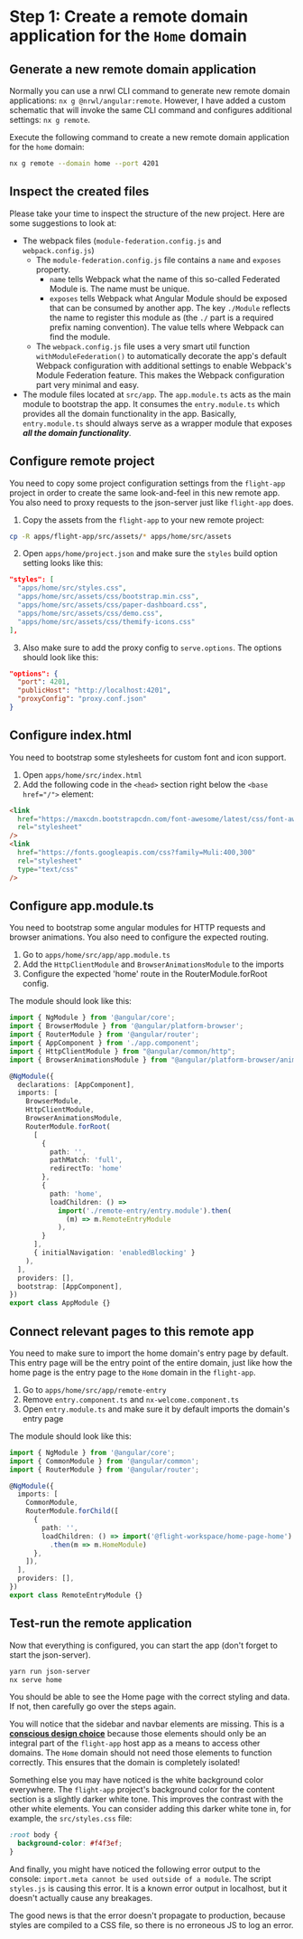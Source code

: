 # Step 1: Create a remote domain application for the `Home` domain

## Generate a new remote domain application

Normally you can use a nrwl CLI command to generate new remote domain applications:
`nx g @nrwl/angular:remote`. However, I have added a custom schematic that will invoke the
same CLI command and configures additional settings: `nx g remote`.

Execute the following command to create a new remote domain application for the `home` domain:

```bash
nx g remote --domain home --port 4201
```

## Inspect the created files

Please take your time to inspect the structure of the new project. Here are some suggestions
to look at:

- The webpack files (`module-federation.config.js` and `webpack.config.js`)
    - The `module-federation.config.js` file contains a `name` and `exposes` property.
        - `name` tells Webpack what the name of this so-called Federated Module is. The name must be unique.
        - `exposes` tells Webpack what Angular Module should be exposed that can be consumed by another app.
          The key `./Module` reflects the name to register this module as (the `./` part is a required prefix naming convention). The value tells
          where Webpack can find the module.
    - The `webpack.config.js` file uses a very smart util function `withModuleFederation()` to
      automatically decorate the app's default Webpack configuration with additional settings to enable
      Webpack's Module Federation feature. This makes the Webpack configuration part very minimal and easy.
- The module files located at `src/app`. The `app.module.ts` acts as the main module to bootstrap
  the app. It consumes the `entry.module.ts` which provides all the domain functionality in the app.
  Basically, `entry.module.ts` should always serve as a wrapper module that exposes ***all the domain functionality***.

## Configure remote project

You need to copy some project configuration settings from the `flight-app` project in order to create the
same look-and-feel in this new remote app. You also need to proxy requests to the json-server just
like `flight-app` does.

1. Copy the assets from the `flight-app` to your new remote project:

```bash
cp -R apps/flight-app/src/assets/* apps/home/src/assets
```

2. Open `apps/home/project.json` and make sure the `styles` build option setting looks like this:

```json
"styles": [
  "apps/home/src/styles.css",
  "apps/home/src/assets/css/bootstrap.min.css",
  "apps/home/src/assets/css/paper-dashboard.css",
  "apps/home/src/assets/css/demo.css",
  "apps/home/src/assets/css/themify-icons.css"
],
```

3. Also make sure to add the proxy config to `serve.options`. The options should look
   like this:

```json
"options": {
  "port": 4201,
  "publicHost": "http://localhost:4201",
  "proxyConfig": "proxy.conf.json"
}
```

## Configure index.html

You need to bootstrap some stylesheets for custom font and icon support.

1. Open `apps/home/src/index.html`
2. Add the following code in the `<head>` section right below the `<base href="/">` element:

```html
<link
  href="https://maxcdn.bootstrapcdn.com/font-awesome/latest/css/font-awesome.min.css"
  rel="stylesheet"
/>
<link
  href="https://fonts.googleapis.com/css?family=Muli:400,300"
  rel="stylesheet"
  type="text/css"
/>
```

## Configure app.module.ts

You need to bootstrap some angular modules for HTTP requests and browser animations. You also
need to configure the expected routing.

1. Go to `apps/home/src/app/app.module.ts`
2. Add the `HttpClientModule` and `BrowserAnimationsModule` to the imports
3. Configure the expected 'home' route in the RouterModule.forRoot config.

The module should look like this:

```ts
import { NgModule } from '@angular/core';
import { BrowserModule } from '@angular/platform-browser';
import { RouterModule } from '@angular/router';
import { AppComponent } from './app.component';
import { HttpClientModule } from "@angular/common/http";
import { BrowserAnimationsModule } from "@angular/platform-browser/animations";

@NgModule({
  declarations: [AppComponent],
  imports: [
    BrowserModule,
    HttpClientModule,
    BrowserAnimationsModule,
    RouterModule.forRoot(
      [
        {
          path: '',
          pathMatch: 'full',
          redirectTo: 'home'
        },
        {
          path: 'home',
          loadChildren: () =>
            import('./remote-entry/entry.module').then(
              (m) => m.RemoteEntryModule
            ),
        }
      ],
      { initialNavigation: 'enabledBlocking' }
    ),
  ],
  providers: [],
  bootstrap: [AppComponent],
})
export class AppModule {}
```

## Connect relevant pages to this remote app

You need to make sure to import the home domain's entry page by default. This entry page will be the
entry point of the entire domain, just like how the home page is the entry page to the `Home` domain
in the `flight-app`.

1. Go to `apps/home/src/app/remote-entry`
2. Remove `entry.component.ts` and `nx-welcome.component.ts`
3. Open `entry.module.ts` and make sure it by default imports the domain's entry page

The module should look like this:

```ts
import { NgModule } from '@angular/core';
import { CommonModule } from '@angular/common';
import { RouterModule } from '@angular/router';

@NgModule({
  imports: [
    CommonModule,
    RouterModule.forChild([
      {
        path: '',
        loadChildren: () => import('@flight-workspace/home-page-home')
          .then(m => m.HomeModule)
      },
    ]),
  ],
  providers: [],
})
export class RemoteEntryModule {}
```

## Test-run the remote application

Now that everything is configured, you can start the app (don't forget to start the json-server).

```bash
yarn run json-server
nx serve home
```

You should be able to see the Home page with the correct styling and data. If not, then carefully
go over the steps again.

You will notice that the sidebar and navbar elements are missing. This is a <u>**conscious design choice**</u> because those elements
should only be an integral part of the `flight-app` host app as a means to access other domains. The `Home` domain should not need
those elements to function correctly. This ensures that the domain is completely isolated!

Something else you may have noticed is the white background color everywhere. The `flight-app`
project's background color for the content section is a slightly darker white tone. This improves
the contrast with the other white elements. You can consider adding this darker white tone in,
for example, the `src/styles.css` file:

```css
:root body {
  background-color: #f4f3ef;
}
```

And finally, you might have noticed the following error output to the console:
`import.meta cannot be used outside of a module`. The script `styles.js` is causing this error.
It is a known error output in localhost, but it doesn't actually cause any breakages.

The good news is that the error doesn't propagate to production, because styles are compiled to
a CSS file, so there is no erroneous JS to log an error.
